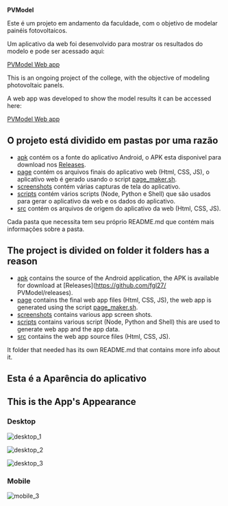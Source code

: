 **PVModel**

Este é um projeto em andamento da faculdade, com o objetivo de modelar painéis fotovoltaicos.

Um aplicativo da web foi desenvolvido para mostrar os resultados do modelo e pode ser acessado aqui:

[PVModel Web app](https://fgl27.github.io/PVModel/page/index.html)

This is an ongoing project of the college, with the objective of modeling photovoltaic panels.

A web app was developed to show the model results it can be accessed here:

[PVModel Web app](https://fgl27.github.io/PVModel/page/index.html)

## O projeto está dividido em pastas por uma razão

- [apk](https://github.com/fgl27/PVModel/tree/master/apk) contém os a fonte do aplicativo Android, o APK esta disponivel para download nos [Releases](https://github.com/fgl27/PVModel/releases).
- [page](https://github.com/fgl27/PVModel/tree/master/page) contém os arquivos finais do aplicativo web (Html, CSS, JS), o aplicativo web é gerado usando o script [page_maker.sh](https://github.com/fgl27/PVModel/blob/master/scripts/shell/page_maker.sh).
- [screenshots](https://github.com/fgl27/PVModel/tree/master/screenshots) contém várias capturas de tela do aplicativo.
- [scripts](https://github.com/fgl27/PVModel/tree/master/scripts) contém vários scripts (Node, Python e Shell) que são usados para gerar o aplicativo da web e os dados do aplicativo.
- [src](https://github.com/fgl27/PVModel/tree/master/src) contém os arquivos de origem do aplicativo da web (Html, CSS, JS).

Cada pasta que necessita tem seu próprio README.md que contém mais informações sobre a pasta.

## The project is divided on folder it folders has a reason

- [apk](https://github.com/fgl27/PVModel/tree/master/apk) contains the source of the Android application, the APK is available for download at [Releases](https://github.com/fgl27/ PVModel/releases).
- [page](https://github.com/fgl27/PVModel/tree/master/page) contains the final web app files (Html, CSS, JS), the web app is generated using the script [page_maker.sh](https://github.com/fgl27/PVModel/blob/master/scripts/shell/page_maker.sh).
- [screenshots](https://github.com/fgl27/PVModel/tree/master/screenshots) contains various app screen shots.
- [scripts](https://github.com/fgl27/PVModel/tree/master/scripts) contains various script (Node, Python and Shell) this are used to generate web app and the app data.
- [src](https://github.com/fgl27/PVModel/tree/master/src) contains the web app source files (Html, CSS, JS).

It folder that needed has its own README.md that contains more info about it.

## Esta é a Aparência do aplicativo
## This is the App's Appearance

### Desktop

![desktop_1](https://fgl27.github.io/PVModel/screenshots/desktop_1.png)

![desktop_2](https://fgl27.github.io/PVModel/screenshots/desktop_2.png)

![desktop_3](https://fgl27.github.io/PVModel/screenshots/desktop_3.png)

### Mobile

![mobile_3](https://fgl27.github.io/PVModel/screenshots/mobile_1.png)
